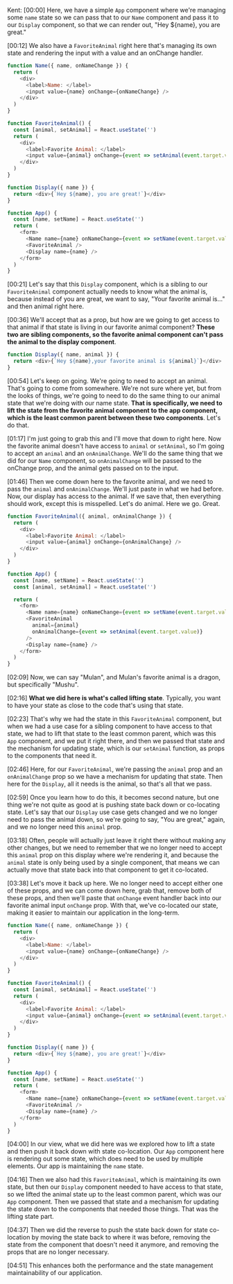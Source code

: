 Kent: [00:00] Here, we have a simple `App` component where we're managing some `name` state so we can pass that to our `Name` component and pass it to our `Display` component, so that we can render out, "Hey \${name}, you are great."

[00:12] We also have a `FavoriteAnimal` right here that's managing its own state and rendering the input with a value and an onChange handler.

```js
function Name({ name, onNameChange }) {
  return (
    <div>
      <label>Name: </label>
      <input value={name} onChange={onNameChange} />
    </div>
  )
}

function FavoriteAnimal() {
  const [animal, setAnimal] = React.useState('')
  return (
    <div>
      <label>Favorite Animal: </label>
      <input value={animal} onChange={event => setAnimal(event.target.value)} />
    </div>
  )
}

function Display({ name }) {
  return <div>{`Hey ${name}, you are great!`}</div>
}

function App() {
  const [name, setName] = React.useState('')
  return (
    <form>
      <Name name={name} onNameChange={event => setName(event.target.value)} />
      <FavoriteAnimal />
      <Display name={name} />
    </form>
  )
}
```

[00:21] Let's say that this `Display` component, which is a sibling to our `FavoriteAnimal` component actually needs to know what the animal is, because instead of you are great, we want to say, "Your favorite animal is..." and then animal right here.

[00:36] We'll accept that as a prop, but how are we going to get access to that animal if that state is living in our favorite animal component? **These two are sibling components, so the favorite animal component can't pass the animal to the display component**.

```js
function Display({ name, animal }) {
  return <div>{`Hey ${name},your favorite animal is ${animal}`}</div>
}
```

[00:54] Let's keep on going. We're going to need to accept an animal. That's going to come from somewhere. We're not sure where yet, but from the looks of things, we're going to need to do the same thing to our animal state that we're doing with our name state. **That is specifically, we need to lift the state from the favorite animal component to the app component, which is the least common parent between these two components**. Let's do that.

[01:17] I'm just going to grab this and I'll move that down to right here. Now the favorite animal doesn't have access to `animal` or `setAnimal`, so I'm going to accept an `animal` and an `onAnimalChange`. We'll do the same thing that we did for our `Name` component, so `onAnimalChange` will be passed to the onChange prop, and the animal gets passed on to the input.

[01:46] Then we come down here to the favorite animal, and we need to pass the `animal` and `onAnimalChange`. We'll just paste in what we had before. Now, our display has access to the animal. If we save that, then everything should work, except this is misspelled. Let's do animal. Here we go. Great.

```js
function FavoriteAnimal({ animal, onAnimalChange }) {
  return (
    <div>
      <label>Favorite Animal: </label>
      <input value={animal} onChange={onAnimalChange} />
    </div>
  )
}

function App() {
  const [name, setName] = React.useState('')
  const [animal, setAnimal] = React.useState('')

  return (
    <form>
      <Name name={name} onNameChange={event => setName(event.target.value)} />
      <FavoriteAnimal
        animal={animal}
        onAnimalChange={event => setAnimal(event.target.value)}
      />
      <Display name={name} />
    </form>
  )
}
```

[02:09] Now, we can say "Mulan", and Mulan's favorite animal is a dragon, but specifically "Mushu".

[02:16] **What we did here is what's called lifting state**. Typically, you want to have your state as close to the code that's using that state.

[02:23] That's why we had the state in this `FavoriteAnimal` component, but when we had a use case for a sibling component to have access to that state, we had to lift that state to the least common parent, which was this `App` component, and we put it right there, and then we passed that state and the mechanism for updating state, which is our `setAnimal` function, as props to the components that need it.

[02:46] Here, for our `FavoriteAnimal`, we're passing the `animal` prop and an `onAnimalChange` prop so we have a mechanism for updating that state. Then here for the `Display`, all it needs is the animal, so that's all that we pass.

[02:59] Once you learn how to do this, it becomes second nature, but one thing we're not quite as good at is pushing state back down or co-locating state. Let's say that our `Display` use case gets changed and we no longer need to pass the animal down, so we're going to say, "You are great," again, and we no longer need this `animal` prop.

[03:18] Often, people will actually just leave it right there without making any other changes, but we need to remember that we no longer need to accept this `animal` prop on this display where we're rendering it, and because the `animal` state is only being used by a single component, that means we can actually move that state back into that component to get it co-located.

[03:38] Let's move it back up here. We no longer need to accept either one of these props, and we can come down here, grab that, remove both of these props, and then we'll paste that `onChange` event handler back into our favorite animal input `onChange` prop. With that, we've co-located our state, making it easier to maintain our application in the long-term.

```js
function Name({ name, onNameChange }) {
  return (
    <div>
      <label>Name: </label>
      <input value={name} onChange={onNameChange} />
    </div>
  )
}

function FavoriteAnimal() {
  const [animal, setAnimal] = React.useState('')
  return (
    <div>
      <label>Favorite Animal: </label>
      <input value={animal} onChange={event => setAnimal(event.target.value)} />
    </div>
  )
}

function Display({ name }) {
  return <div>{`Hey ${name}, you are great!`}</div>
}

function App() {
  const [name, setName] = React.useState('')
  return (
    <form>
      <Name name={name} onNameChange={event => setName(event.target.value)} />
      <FavoriteAnimal />
      <Display name={name} />
    </form>
  )
}
```

[04:00] In our view, what we did here was we explored how to lift a state and then push it back down with state co-location. Our `App` component here is rendering out some state, which does need to be used by multiple elements. Our app is maintaining the `name` state.

[04:16] Then we also had this `FavoriteAnimal`, which is maintaining its own state, but then our `Display` component needed to have access to that state, so we lifted the animal state up to the least common parent, which was our `App` component. Then we passed that state and a mechanism for updating the state down to the components that needed those things. That was the lifting state part.

[04:37] Then we did the reverse to push the state back down for state co-location by moving the state back to where it was before, removing the state from the component that doesn't need it anymore, and removing the props that are no longer necessary.

[04:51] This enhances both the performance and the state management maintainability of our application.
